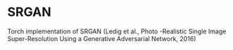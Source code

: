 # SRGAN
Torch implementation of SRGAN (Ledig et al., Photo -Realistic Single Image Super-Resolution Using a Generative Adversarial Network, 2016)
